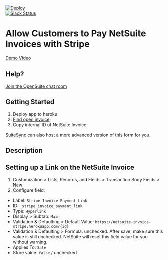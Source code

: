 [![Deploy](https://www.herokucdn.com/deploy/button.svg)](https://heroku.com/deploy)  
[![Slack Status](https://opensuite-slackin.herokuapp.com/badge.svg)](http://opensuite-slackin.herokuapp.com)  

# Allow Customers to Pay NetSuite Invoices with Stripe

[Demo Video](http://recordit.co/gzY1JCsE5w)

## Help?

[Join the OpenSuite chat room](http://opensuite-slackin.herokuapp.com/)

## Getting Started

1. Deploy app to heroku
2. [Find open invoice](https://system.na1.netsuite.com/app/accounting/transactions/transactionlist.nl?searchtype=Transaction&searchid=-2100&Transaction_TYPE=CustInvc
)
3. Copy internal ID of NetSuite Invoice

[SuiteSync](http://SuiteSync.io) can also host a more advanced version of this form for you.

## Description

## Setting up a Link on the NetSuite Invoice

1. Customization > Lists, Records, and Fields > Transaction Body Fields > New
2. Configure field:
  * Label: `Stripe Invoice Payment Link`
  * ID: `_stripe_invoice_payment_link`
  * Type: `Hyperlink`
  * Display > Subtab: `Main`
  * Validation & Defaulting > Default Value: `https://netsuite-invoice-stripe.herokuapp.com/{id}`
  * Validation & Defaulting > Formula: unchecked. After save, make sure this value is still unchecked. NetSuite will reset this field value for you without warning.
  * Applies To: `Sale`
  * Store value: `false` / unchecked
